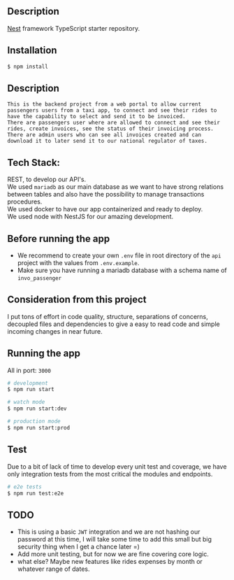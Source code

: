 ## Description

[Nest](https://github.com/nestjs/nest) framework TypeScript starter repository.

## Installation

```bash
$ npm install
```

## Description

```
This is the backend project from a web portal to allow current passengers users from a taxi app, to connect and see their rides to have the capability to select and send it to be invoiced.
There are passengers user where are allowed to connect and see their rides, create invoices, see the status of their invoicing process.
There are admin users who can see all invoices created and can download it to later send it to our national regulator of taxes.
```

## Tech Stack:

REST, to develop our API's. \
We used `mariadb` as our main database as we want to have strong relations between tables and also have the possibility to manage transactions procedures.\
We used docker to have our app containerized and ready to deploy.\
We used node with NestJS for our amazing development.

## Before running the app

- We recommend to create your own `.env` file in root directory of the `api` project with the values from `.env.example`.
- Make sure you have running a mariadb database with a schema name of `invo_passenger`

## Consideration from this project

I put tons of effort in code quality, structure, separations of concerns, decoupled files and dependencies to give a easy to read code and simple incoming changes in near future.

## Running the app

All in port: `3000`

```bash
# development
$ npm run start

# watch mode
$ npm run start:dev

# production mode
$ npm run start:prod
```

## Test

Due to a bit of lack of time to develop every unit test and coverage, we have only integration tests from the most critical the modules and endpoints.

```bash
# e2e tests
$ npm run test:e2e
```

## TODO

- This is using a basic `JWT` integration and we are not hashing our password at this time, I will take some time to add this small but big security thing when I get a chance later =)
- Add more unit testing, but for now we are fine covering core logic.
- what else? Maybe new features like rides expenses by month or whatever range of dates.
